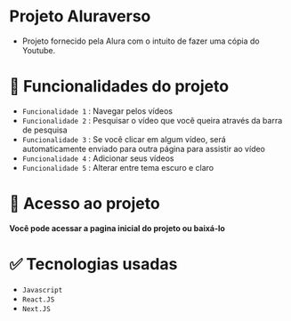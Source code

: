 # Projeto Aluraverso

- Projeto fornecido pela Alura com o intuito de fazer uma cópia do Youtube.

# :hammer: Funcionalidades do projeto
- `Funcionalidade 1` : Navegar pelos vídeos
- `Funcionalidade 2` : Pesquisar o vídeo que você queira através da barra de pesquisa
- `Funcionalidade 3` : Se você clicar em algum vídeo, será automaticamente enviado para outra página para assistir ao vídeo
- `Funcionalidade 4` : Adicionar seus vídeos
- `Funcionalidade 5` : Alterar entre tema escuro e claro


# 📁 Acesso ao projeto
**Você pode acessar a pagina inicial do projeto ou baixá-lo**

# ✅ Tecnologias usadas
- `Javascript`
- `React.JS`
- `Next.JS`
